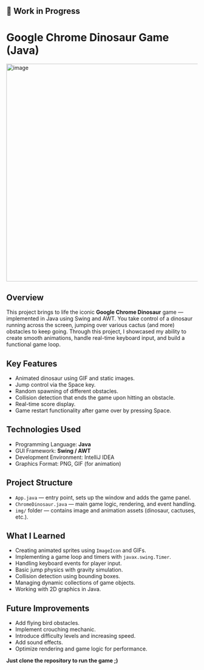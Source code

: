 ## 🚧 Work in Progress
# Google Chrome Dinosaur Game (Java) 

<img width="1510" height="573" alt="image" src="https://github.com/user-attachments/assets/31236ca9-bd57-4135-a48e-09b5b044f605" />

## Overview

This project brings to life the iconic **Google Chrome Dinosaur** game — implemented in Java using Swing and AWT.
You take control of a dinosaur running across the screen, jumping over various cactus (and more) obstacles to keep going.
Through this project, I showcased my ability to create smooth animations, handle real-time keyboard input, and build a functional game loop.

## Key Features

- Animated dinosaur using GIF and static images.
- Jump control via the Space key.
- Random spawning of different obstacles.
- Collision detection that ends the game upon hitting an obstacle.
- Real-time score display.
- Game restart functionality after game over by pressing Space.

## Technologies Used

- Programming Language: **Java**
- GUI Framework: **Swing / AWT**
- Development Environment: IntelliJ IDEA
- Graphics Format: PNG, GIF (for animation)

## Project Structure

- `App.java` — entry point, sets up the window and adds the game panel.
- `ChromeDinosaur.java` — main game logic, rendering, and event handling.
- `img/` folder — contains image and animation assets (dinosaur, cactuses, etc.).

## What I Learned

- Creating animated sprites using `ImageIcon` and GIFs.
- Implementing a game loop and timers with `javax.swing.Timer`.
- Handling keyboard events for player input.
- Basic jump physics with gravity simulation.
- Collision detection using bounding boxes.
- Managing dynamic collections of game objects.
- Working with 2D graphics in Java.

## Future Improvements

- Add flying bird obstacles.
- Implement crouching mechanic.
- Introduce difficulty levels and increasing speed.
- Add sound effects.
- Optimize rendering and game logic for performance.

**Just clone the repository to run the game ;)**
